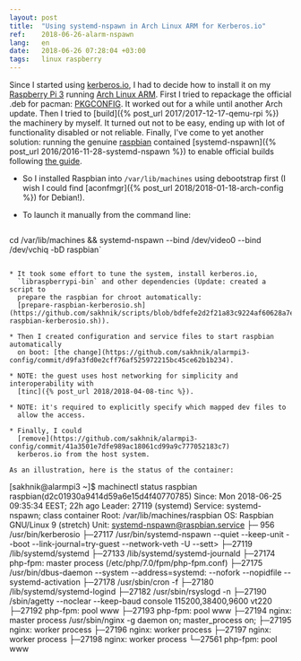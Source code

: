 ```yaml
---
layout: post
title:  "Using systemd-nspawn in Arch Linux ARM for Kerberos.io"
ref:    2018-06-26-alarm-nspawn
lang:   en
date:   2018-06-26 07:28:04 +03:00
tags:   linux raspberry
---
```


Since I started using [kerberos.io](https://kerberos.io), I had to decide how
to install it on my [Raspberry Pi
3](https://www.raspberrypi.org/products/raspberry-pi-3-model-b/) running [Arch
Linux ARM](https://archlinuxarm.org/). First I
tried to repackage the official .deb for pacman:
[PKGCONFIG](https://github.com/sakhnik/kerberosio-alarm/commit/3ad2a2a6babc01d277b33bc58a8e806aeff82a73).
It worked out for a while until another Arch update. Then I tried to [build]({%
post_url 2017/2017-12-17-qemu-rpi %}) the machinery by myself. It turned out not
to be easy, ending up with lot of functionality disabled or not reliable.
Finally, I've come to yet another solution: running the genuine
[raspbian](https://www.raspbian.org/) contained [systemd-nspawn]({% post_url
2016/2016-11-28-systemd-nspawn %}) to enable official builds following [the
guide](https://doc.kerberos.io/2.0/installation/Multi-camera/Raspbian).

* So I installed Raspbian into `/var/lib/machines` using debootstrap first (I wish
I could find [aconfmgr]({% post_url 2018/2018-01-18-arch-config %}) for Debian!).

* To launch it manually from the command line:
  ```shell
cd /var/lib/machines && systemd-nspawn --bind /dev/video0 --bind /dev/vchiq -bD raspbian`
```

* It took some effort to tune the system, install kerberos.io,
  `libraspberrypi-bin` and other dependencies (Update: created a script to
  prepare the raspbian for chroot automatically:
  [prepare-raspbian-kerberosio.sh](https://github.com/sakhnik/scripts/blob/bdfefe2d2f21a83c9224af60628a7e277eff5095/prepare-raspbian-kerberosio.sh)).

* Then I created configuration and service files to start raspbian automatically
  on boot: [the change](https://github.com/sakhnik/alarmpi3-config/commit/d9fa3fd0e2cff76af525972215bc45ce62b1b234).

* NOTE: the guest uses host networking for simplicity and interoperability with
  [tinc]({% post_url 2018/2018-04-08-tinc %}).

* NOTE: it's required to explicitly specify which mapped dev files to
  allow the access.

* Finally, I could
  [remove](https://github.com/sakhnik/alarmpi3-config/commit/41a3501e7dfe989ac18061cd99a9c777052183c7)
  kerberos.io from the host system.

As an illustration, here is the status of the container:
```
[sakhnik@alarmpi3 ~]$ machinectl status raspbian
raspbian(d2c01930a9414d59a6e15d4f40770785)
           Since: Mon 2018-06-25 09:35:34 EEST; 22h ago
          Leader: 27119 (systemd)
         Service: systemd-nspawn; class container
            Root: /var/lib/machines/raspbian
              OS: Raspbian GNU/Linux 9 (stretch)
            Unit: systemd-nspawn@raspbian.service
                  ├─  956 /usr/bin/kerberosio
                  ├─27117 /usr/bin/systemd-nspawn --quiet --keep-unit --boot --link-journal=try-guest --network-veth -U --sett>
                  ├─27119 /lib/systemd/systemd
                  ├─27133 /lib/systemd/systemd-journald
                  ├─27174 php-fpm: master process (/etc/php/7.0/fpm/php-fpm.conf)
                  ├─27175 /usr/bin/dbus-daemon --system --address=systemd: --nofork --nopidfile --systemd-activation
                  ├─27178 /usr/sbin/cron -f
                  ├─27180 /lib/systemd/systemd-logind
                  ├─27182 /usr/sbin/rsyslogd -n
                  ├─27190 /sbin/agetty --noclear --keep-baud console 115200,38400,9600 vt220
                  ├─27192 php-fpm: pool www
                  ├─27193 php-fpm: pool www
                  ├─27194 nginx: master process /usr/sbin/nginx -g daemon on; master_process on;
                  ├─27195 nginx: worker process
                  ├─27196 nginx: worker process
                  ├─27197 nginx: worker process
                  ├─27198 nginx: worker process
                  └─27561 php-fpm: pool www
```
